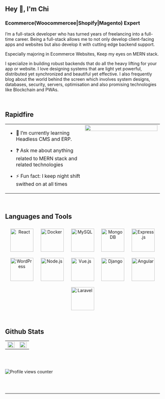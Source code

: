 ## Hey 👋, I'm Chi   
  



### Ecommerce(Woocommercee|Shopify|Magento) Expert  
I’m a full-stack developer who has turned years of freelancing into a full-time career. Being a full-stack allows me to not only develop client-facing apps and websites but also develop it with cutting edge backend support.

Especially majoring in Ecommerce Websites, Keep my eyes on MERN stack.

I specialize in building robust backends that do all the heavy lifting for your app or website. I love designing systems that are light yet powerful, distributed yet synchronized and beautiful yet effective. 
I also frequently blog about the world behind the screen which involves system designs, databases, security, servers, optimisation and also promising technologies like Blockchain and PWAs.  
  

<br/>  


## Rapidfire  
<table><tr><td valign="top" width="50%">

- 🌱 I’m currently learning Headless CMS and ERP.  
  

- ❓ Ask me about anything related to MERN stack and related technologies  
  

- ⚡ Fun fact: I keep night shift swithed on at all times   


</td><td valign="top" width="50%">

<div align="center">
<img src="https://rishavanand.github.io/static/images/greetings.gif" align="center" style="width: 100%" />
</div>  


</td></tr></table>  

<br/>  


## Languages and Tools  
<div align="center">  
<img style="margin: 10px" src="https://profilinator.rishav.dev/skills-assets/react-original-wordmark.svg" alt="React" height="75" />  
<img style="margin: 10px" src="https://profilinator.rishav.dev/skills-assets/docker-original-wordmark.svg" alt="Docker" height="75" />  
<img style="margin: 10px" src="https://profilinator.rishav.dev/skills-assets/mysql-original-wordmark.svg" alt="MySQL" height="75" />  
<img style="margin: 10px" src="https://profilinator.rishav.dev/skills-assets/mongodb-original-wordmark.svg" alt="MongoDB" height="75" />  
<img style="margin: 10px" src="https://profilinator.rishav.dev/skills-assets/express-original-wordmark.svg" alt="Express.js" height="75" />  
<img style="margin: 10px" src="https://profilinator.rishav.dev/skills-assets/wordpress.png" alt="WordPress" height="75" />  
<img style="margin: 10px" src="https://profilinator.rishav.dev/skills-assets/nodejs-original-wordmark.svg" alt="Node.js" height="75" />  
<img style="margin: 10px" src="https://profilinator.rishav.dev/skills-assets/vuejs-original-wordmark.svg" alt="Vue.js" height="75" />  
<img style="margin: 10px" src="https://profilinator.rishav.dev/skills-assets/django-original.svg" alt="Django" height="75" />  
<img style="margin: 10px" src="https://profilinator.rishav.dev/skills-assets/angularjs-original.svg" alt="Angular" height="75" />  
<img style="margin: 10px" src="https://profilinator.rishav.dev/skills-assets/laravel-plain-wordmark.svg" alt="Laravel" height="75" />  
</div>  

<br/>  


## Github Stats  
<table><tr><td valign="top" width="50%">

<img src="https://github-readme-stats.vercel.app/api?username=chidodev&show_icons=true&count_private=true&hide_border=true" align="left" style="width: 100%" />

</td><td valign="top" width="50%">

<img src="https://github-readme-stats.vercel.app/api/top-langs/?username=chidodev&hide_border=true&layout=compact" align="left" style="width: 100%" />

</td></tr></table>  

<br/>  

  

<br/>  

![Profile views counter](https://komarev.com/ghpvc/?username=rishavanand&&style=flat-square)  
  

<br/>  


<br />

----

